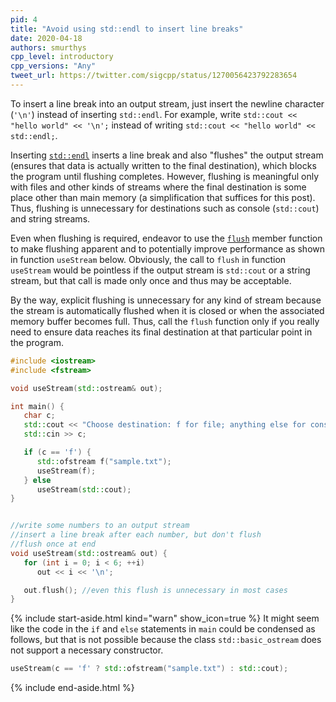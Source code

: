 ```yaml
---
pid: 4
title: "Avoid using std::endl to insert line breaks"
date: 2020-04-18
authors: smurthys
cpp_level: introductory
cpp_versions: "Any"
tweet_url: https://twitter.com/sigcpp/status/1270056423792283654
---
```


To insert a line break into an output stream, just insert the newline character (`'\n'`)
instead of inserting `std::endl`. For example, write `std::cout << "hello world" << '\n';`
instead of writing `std::cout << "hello world" << std::endl;`.
<!--more-->

Inserting [`std::endl`](https://en.cppreference.com/w/cpp/io/manip/endl) inserts a line
break and also "flushes" the output stream
(ensures that data is actually written to the final destination\), which blocks the
program until flushing completes. However, flushing is meaningful only with files and
other kinds of streams where the final destination is some place other than main memory
(a simplification that suffices for this post). Thus, flushing is unnecessary for
destinations such as console (`std::cout`) and string streams.

Even when flushing is required, endeavor to use the [`flush`](https://en.cppreference.com/w/cpp/io/basic_ostream/flush)
member function to make flushing apparent and to potentially improve performance as shown
in function `useStream` below. Obviously, the call to `flush` in function `useStream`
would be pointless if the output stream is `std::cout` or a string stream, but that call
is made only once and thus may be acceptable.

By the way, explicit flushing is unnecessary for any kind of stream because the stream is
automatically flushed when it is closed or when the associated memory buffer becomes full.
Thus, call the `flush` function only if you really need to ensure data reaches its final
destination at that particular point in the program.

```cpp
#include <iostream>
#include <fstream>

void useStream(std::ostream& out);

int main() {
   char c;
   std::cout << "Choose destination: f for file; anything else for console: ";
   std::cin >> c;

   if (c == 'f') {
      std::ofstream f("sample.txt");
      useStream(f);
   } else
      useStream(std::cout);
}


//write some numbers to an output stream
//insert a line break after each number, but don't flush
//flush once at end
void useStream(std::ostream& out) {
   for (int i = 0; i < 6; ++i)
      out << i << '\n';

   out.flush(); //even this flush is unnecessary in most cases
}
```

{% include start-aside.html kind="warn" show_icon=true %}
It might seem like the code in the `if` and `else` statements in `main` could be
condensed as follows, but that is not possible because the class `std::basic_ostream` does
not support a necessary constructor.

```cpp
useStream(c == 'f' ? std::ofstream("sample.txt") : std::cout);
```

{% include end-aside.html %}
